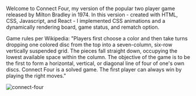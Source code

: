 Welcome to Connect Four, my version of the popular two player game released by Milton Bradley in 1974. In this version - created with HTML, CSS, Javascript, and React - I implemented CSS animations and a dynamically rendering board, game status, and rematch option.

Game rules per Wikipedia: "Players first choose a color and then take turns dropping one colored disc from the top into a seven-column, six-row vertically suspended grid. The pieces fall straight down, occupying the lowest available space within the column. The objective of the game is to be the first to form a horizontal, vertical, or diagonal line of four of one's own discs. Connect Four is a solved game. The first player can always win by playing the right moves."

![connect-four](https://user-images.githubusercontent.com/46619903/76367057-fb85b500-62e8-11ea-91a8-a81db732277a.png)
